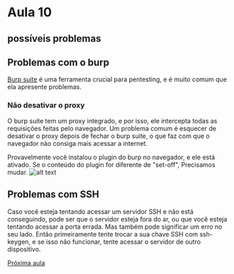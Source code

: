 # Aula 10
## possíveis problemas

## Problemas com o burp
[Burp suite](Pendente) é uma ferramenta crucial para pentesting, e é muito comum que ela apresente problemas.

### Não desativar o proxy
O burp suite tem um proxy integrado, e por isso, ele intercepta todas as requisições feitas pelo navegador. Um problema comum é esquecer de desativar o proxy depois de fechar o burp suite, o que faz com que o navegador não consiga mais acessar a internet.

Provavelmente você instalou o plugin do burp no navegador, e ele está ativado. Se o conteúdo do plugin for diferente de "set-off", Precisamos mudar.
![alt text](/content/foxyroxy.png)

## Problemas com SSH

Caso você esteja tentando acessar um servidor SSH e não está conseguindo, pode ser que o servidor esteja fora do ar, ou que você esteja tentando acessar a porta errada. Mas também pode significar um erro no seu lado. Então primeiramente tente trocar a sua chave SSH com ssh-keygen, e se isso não funcionar, tente acessar o servidor de outro dispositivo.

[Próxima aula](11_final-res.md)
